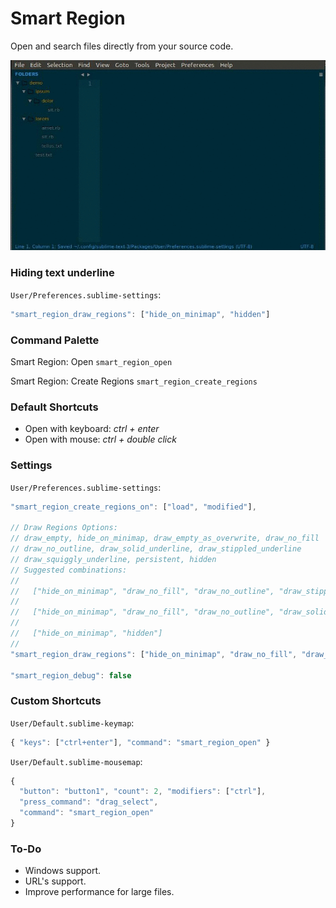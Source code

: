 # Smart Region

Open and search files directly from your source code.

![Demo: Smart Region](https://raw.githubusercontent.com/gbaptista/sublime-3-smart-region/master/demo.gif)

### Hiding text underline
`User/Preferences.sublime-settings`:
```javascript
"smart_region_draw_regions": ["hide_on_minimap", "hidden"]
```

### Command Palette

Smart Region: Open `smart_region_open`

Smart Region: Create Regions `smart_region_create_regions`

### Default Shortcuts
* Open with keyboard: _ctrl + enter_
* Open with mouse: _ctrl + double click_

### Settings

`User/Preferences.sublime-settings`:
```javascript
"smart_region_create_regions_on": ["load", "modified"],

// Draw Regions Options:
// draw_empty, hide_on_minimap, draw_empty_as_overwrite, draw_no_fill
// draw_no_outline, draw_solid_underline, draw_stippled_underline
// draw_squiggly_underline, persistent, hidden
// Suggested combinations:
//
//   ["hide_on_minimap", "draw_no_fill", "draw_no_outline", "draw_stippled_underline"]
//
//   ["hide_on_minimap", "draw_no_fill", "draw_no_outline", "draw_solid_underline"]
//
//   ["hide_on_minimap", "hidden"]
//
"smart_region_draw_regions": ["hide_on_minimap", "draw_no_fill", "draw_no_outline", "draw_solid_underline"],

"smart_region_debug": false
```

### Custom Shortcuts
`User/Default.sublime-keymap`:
```javascript
{ "keys": ["ctrl+enter"], "command": "smart_region_open" }
```

`User/Default.sublime-mousemap`:
```javascript
{
  "button": "button1", "count": 2, "modifiers": ["ctrl"],
  "press_command": "drag_select",
  "command": "smart_region_open"
}
```

### To-Do
* Windows support.
* URL's support.
* Improve performance for large files.
